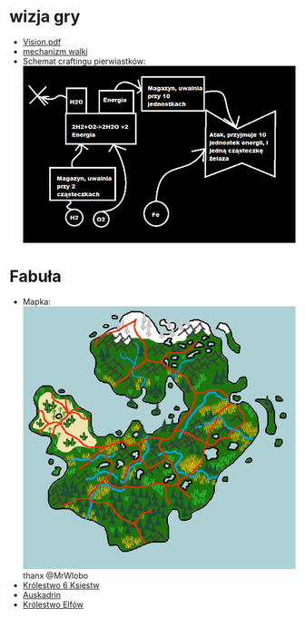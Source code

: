 # wizja gry

- [Vision.pdf](./game_vision/Vision.pdf)
- [mechanizm walki](./game_vision/Mechanika_Walki.pdf)
- Schemat craftingu pierwiastków:
![mechanizm craftowania pierwiastków](./game_vision/crafting_mechanism.png)

# Fabuła

- Mapka:
![Mapka](./game_vision/map.png) thanx @MrWlobo
- [Królestwo 6 Księstw](./game_vision/Panstwo_1.pdf)
- [Auskadrin](./game_vision/Panstwo_2.pdf)
- [Królestwo Elfów](./game_vision/Panstwo_3.pdf)

